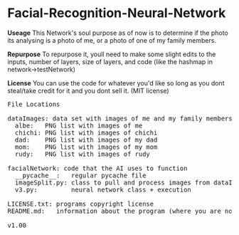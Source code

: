 # Facial-Recognition-Neural-Network

**Useage**
This Network's soul purpose as of now is to determine if the photo its
analysing is a photo of me, or a photo of one of my family members.

**Repurpose**
To repurpose it, youll need to make some slight edits to the inputs, 
number of layers, size of layers, and code (like the hashmap in network->testNetwork)

**License**
You can use the code for whatever you'd like so long as you dont steal/take 
credit for it and you dont sell it.
(MIT license) 

<pre>
File Locations

dataImages: data set with images of me and my family members- used to train the AI
  albe:   PNG list with images of me
  chichi: PNG list with images of chichi
  dad:    PNG list with images of my dad
  mom:    PNG list with images of my mom
  rudy:   PNG list with images of rudy
      
facialNetwork: code that the AI uses to function
  __pycache__:   regular pycache file
  imageSplit.py: class to pull and process images from dataImages
  v3.py:         neural network class + execution 
    
LICENSE.txt: programs copyright license 
README.md:   information about the program (where you are now :) )

v1.00
<pre>
